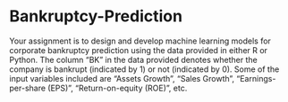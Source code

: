 # Bankruptcy-Prediction

Your assignment is to design and develop machine learning models for corporate bankruptcy prediction
using the data provided in either R or Python. The column “BK” in the data provided denotes whether the
company is bankrupt (indicated by 1) or not (indicated by 0). Some of the input variables included are
“Assets Growth”, “Sales Growth”, “Earnings-per-share (EPS)”, “Return-on-equity (ROE)”, etc. 
